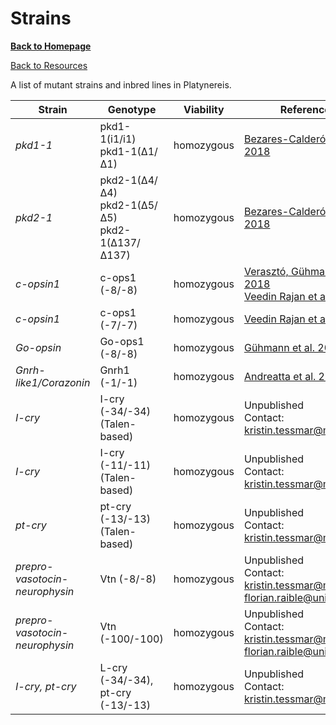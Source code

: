 # Strains

[**Back to Homepage**](index.md)

[Back to Resources](resources.md)

A list of mutant strains and inbred lines in Platynereis.

| Strain | Genotype | Viability | References |  
| -------- | ----------- | ------------ | -------------- |
| *pkd1-1* | pkd1-1(i1/i1) <br> pkd1-1(∆1/∆1) | homozygous | [Bezares-Calderón et al. 2018](https://elifesciences.org/articles/36262) |
| *pkd2-1* | pkd2-1(∆4/∆4) <br> pkd2-1(∆5/∆5) <br> pkd2-1(∆137/∆137) | homozygous | [Bezares-Calderón et al. 2018](https://elifesciences.org/articles/36262) |
| *c-opsin1* | c-ops1 (-8/-8) | homozygous | [Verasztó, Gühmann et al. 2018](https://elifesciences.org/articles/36440#content) <br> [Veedin Rajan et al. 2021](https://www.nature.com/articles/s41559-020-01356-1) |
| *c-opsin1* | c-ops1 (-7/-7) | homozygous | [Veedin Rajan et al. 2021](https://www.nature.com/articles/s41559-020-01356-1) |
| *Go-opsin* | Go-ops1 (-8/-8) | homozygous | [Gühmann et al. 2015](https://pubmed.ncbi.nlm.nih.gov/26255845/) |
| *Gnrh-like1/Corazonin* | Gnrh1 (-1/-1) | homozygous | [Andreatta et al. 2020](https://www.pnas.org/content/117/2/1097.short) |
| *I-cry* | I-cry (-34/-34) <br> (Talen-based) | homozygous | Unpublished <br> Contact: kristin.tessmar@mfpl.ac.at |
| *I-cry* | I-cry (-11/-11) <br> (Talen-based) | homozygous | Unpublished <br> Contact: kristin.tessmar@mfpl.ac.at |
| *pt-cry* | pt-cry (-13/-13) <br> (Talen-based) | homozygous | Unpublished <br> Contact: kristin.tessmar@mfpl.ac.at |
| *prepro-vasotocin-neurophysin* | Vtn (-8/-8) | homozygous | Unpublished <br> Contact: kristin.tessmar@mfpl.ac.at, <br> florian.raible@univi.ac.at |
| *prepro-vasotocin-neurophysin* | Vtn (-100/-100) | homozygous | Unpublished <br> Contact: kristin.tessmar@mfpl.ac.at, <br> florian.raible@univi.ac.at |
| *I-cry, pt-cry* | L-cry (-34/-34), <br> pt-cry (-13/-13) | homozygous | Unpublished <br> Contact: kristin.tessmar@mfpl.ac.at |
